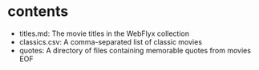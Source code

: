 
# contents

- titles.md: The movie titles in the WebFlyx collection
- classics.csv: A comma-separated list of classic movies
- quotes: A directory of files containing memorable quotes from movies
EOF
